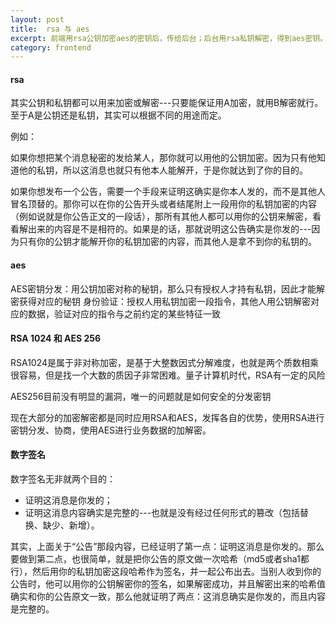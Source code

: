 ```yaml
---
layout: post
title:  rsa 与 aes
excerpt: 前端用rsa公钥加密aes的密钥后，传给后台；后台用rsa私钥解密，得到aes密钥。然后，前端就用aes密钥加密数据了，后台收到数据用aes密钥解密。
category: frontend
---
```


#### rsa

其实公钥和私钥都可以用来加密或解密---只要能保证用A加密，就用B解密就行。至于A是公钥还是私钥，其实可以根据不同的用途而定。

例如：

如果你想把某个消息秘密的发给某人，那你就可以用他的公钥加密。因为只有他知道他的私钥，所以这消息也就只有他本人能解开，于是你就达到了你的目的。

如果你想发布一个公告，需要一个手段来证明这确实是你本人发的，而不是其他人冒名顶替的。那你可以在你的公告开头或者结尾附上一段用你的私钥加密的内容（例如说就是你公告正文的一段话），那所有其他人都可以用你的公钥来解密，看看解出来的内容是不是相符的。如果是的话，那就说明这公告确实是你发的---因为只有你的公钥才能解开你的私钥加密的内容，而其他人是拿不到你的私钥的。

#### aes

AES密钥分发：用公钥加密对称的秘钥，那么只有授权人才持有私钥，因此才能解密获得对应的秘钥
身份验证：授权人用私钥加密一段指令，其他人用公钥解密对应的数据，验证对应的指令与之前约定的某些特征一致

#### RSA 1024 和 AES 256
RSA1024是属于非对称加密，是基于大整数因式分解难度，也就是两个质数相乘很容易，但是找一个大数的质因子非常困难。量子计算机时代，RSA有一定的风险

AES256目前没有明显的漏洞，唯一的问题就是如何安全的分发密钥

现在大部分的加密解密都是同时应用RSA和AES，发挥各自的优势，使用RSA进行密钥分发、协商，使用AES进行业务数据的加解密。


#### 数字签名

数字签名无非就两个目的：
- 证明这消息是你发的；
- 证明这消息内容确实是完整的---也就是没有经过任何形式的篡改（包括替换、缺少、新增）。

其实，上面关于“公告”那段内容，已经证明了第一点：证明这消息是你发的。那么要做到第二点，也很简单，就是把你公告的原文做一次哈希（md5或者sha1都行），然后用你的私钥加密这段哈希作为签名，并一起公布出去。当别人收到你的公告时，他可以用你的公钥解密你的签名，如果解密成功，并且解密出来的哈希值确实和你的公告原文一致，那么他就证明了两点：这消息确实是你发的，而且内容是完整的。

